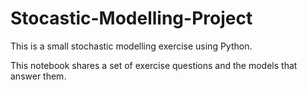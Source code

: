 # Stocastic-Modelling-Project
This is a small stochastic modelling exercise using Python.

This notebook shares a set of exercise questions and the models that answer them.
